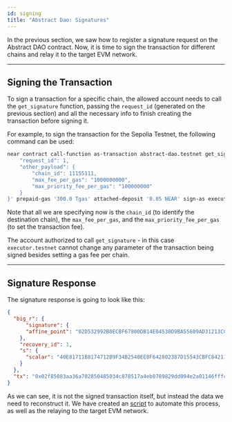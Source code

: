 ```yaml
---
id: signing
title: "Abstract Dao: Signatures"
---
```


In the previous section, we saw how to register a signature request on the Abstract DAO contract. Now, it is time to sign the transaction for different chains and relay it to the target EVM network.

---

## Signing the Transaction

To sign a transaction for a specific chain, the allowed account needs to call the `get_signature` function, passing the `request_id` (generated on the previous section) and all the necessary info to finish creating the transaction before signing it.

For example, to sign the transaction for the Sepolia Testnet, the following command can be used:

```bash
near contract call-function as-transaction abstract-dao.testnet get_signature json-args '{
    "request_id": 1,
    "other_payload": {
        "chain_id": 11155111,
        "max_fee_per_gas": "1000000000",
        "max_priority_fee_per_gas": "100000000"
    }
}' prepaid-gas '300.0 Tgas' attached-deposit '0.05 NEAR' sign-as executor.testnet network-config testnet
```

Note that all we are specifying now is the `chain_id` (to identify the destination chain), the `max_fee_per_gas`, and the `max_priority_fee_per_gas` (to set the transaction fee).

The account authorized to call `get_signature` - in this case `executor.testnet` cannot change any parameter of the transaction being signed besides setting a gas fee per chain.

---

## Signature Response

The signature response is going to look like this:

```json
{
  "big_r": {
      "signature": {
      "affine_point": "02D532992B0ECBF67800DB14E04530D9BA55609AD31213CC7ABDB554E8FDA986D3"
    },
    "recovery_id": 1,
    "s": {
      "scalar": "40E81711B8174712B9F34B2540EE0F642802387D15543CBFC84211BB04B83AC3"
    }
  },
  "tx": "0x02f85083aa36a702850485034c878517a4eb0789829dd094e2a01146fffc8432497ae49a7a6cba5b9abd71a380a460fe47b1000000000000000000000000000000000000000000000000000000000000a84bc0"
}
```

As we can see, it is not the signed transaction itself, but instead the data we need to reconstruct it. We have created an [script](https://github.com/nearuaguild/multichain-dao-scripts) to automate this process, as well as the relaying to the target EVM network.